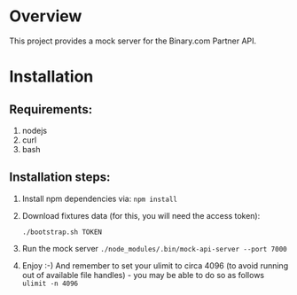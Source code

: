 # Overview

This project provides a mock server for the Binary.com Partner API.

# Installation

## Requirements:

1. nodejs
2. curl
3. bash

## Installation steps:

1. Install npm dependencies via: `npm install`
2. Download fixtures data (for this, you will need the access token):

    `./bootstrap.sh TOKEN`

3. Run the mock server `./node_modules/.bin/mock-api-server --port 7000`
4. Enjoy :-) And remember to set your ulimit to circa 4096 (to avoid running out of available file handles) - you may be able to do so as follows `ulimit -n 4096`
